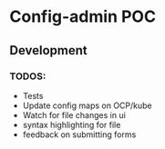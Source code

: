 # Config-admin POC

## Development

### TODOS:

 - Tests
 - Update config maps on OCP/kube
 - Watch for file changes in ui
 - syntax highlighting for file
 - feedback on submitting forms
